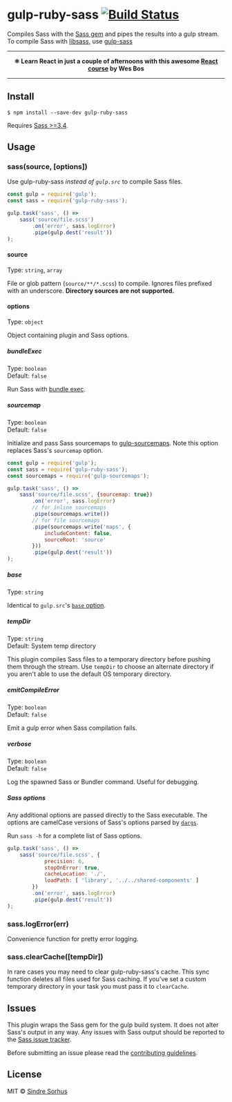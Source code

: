 # gulp-ruby-sass [![Build Status](https://travis-ci.org/sindresorhus/gulp-ruby-sass.svg?branch=master)](https://travis-ci.org/sindresorhus/gulp-ruby-sass)

Compiles Sass with the [Sass gem](http://sass-lang.com/install) and pipes the results into a gulp stream.<br>
To compile Sass with [libsass](http://libsass.org/), use [gulp-sass](https://github.com/dlmanning/gulp-sass)

---

<p align="center"><b>⚛ Learn React in just a couple of afternoons with this awesome <a href="https://ReactForBeginners.com/friend/AWESOME">React course</a> by Wes Bos</b></p>

---


## Install

```
$ npm install --save-dev gulp-ruby-sass
```

Requires [Sass >=3.4](http://sass-lang.com/install).


## Usage

### sass(source, [options])

Use gulp-ruby-sass *instead of `gulp.src`* to compile Sass files.

```js
const gulp = require('gulp');
const sass = require('gulp-ruby-sass');

gulp.task('sass', () =>
	sass('source/file.scss')
		.on('error', sass.logError)
		.pipe(gulp.dest('result'))
);
```

#### source

Type: `string`, `array`

File or glob pattern (`source/**/*.scss`) to compile. Ignores files prefixed with an underscore. **Directory sources are not supported.**

#### options

Type: `object`

Object containing plugin and Sass options.

##### bundleExec

Type: `boolean`<br>
Default: `false`

Run Sass with [bundle exec](http://gembundler.com/man/bundle-exec.1.html).

##### sourcemap

Type: `boolean`<br>
Default: `false`

Initialize and pass Sass sourcemaps to [gulp-sourcemaps](https://github.com/floridoo/gulp-sourcemaps). Note this option replaces Sass's `sourcemap` option.

```js
const gulp = require('gulp');
const sass = require('gulp-ruby-sass');
const sourcemaps = require('gulp-sourcemaps');

gulp.task('sass', () =>
	sass('source/file.scss', {sourcemap: true})
		.on('error', sass.logError)
		// for inline sourcemaps
		.pipe(sourcemaps.write())
		// for file sourcemaps
		.pipe(sourcemaps.write('maps', {
			includeContent: false,
			sourceRoot: 'source'
		}))
		.pipe(gulp.dest('result'))
);
```

##### base

Type: `string`

Identical to `gulp.src`'s [`base` option](https://github.com/gulpjs/gulp/blob/master/docs/API.md#optionsbase).

##### tempDir

Type: `string`<br>
Default: System temp directory

This plugin compiles Sass files to a temporary directory before pushing them through the stream. Use `tempDir` to choose an alternate directory if you aren't able to use the default OS temporary directory.

##### emitCompileError

Type: `boolean`<br>
Default: `false`

Emit a gulp error when Sass compilation fails.

##### verbose

Type: `boolean`<br>
Default: `false`

Log the spawned Sass or Bundler command. Useful for debugging.

##### Sass options

Any additional options are passed directly to the Sass executable. The options are camelCase versions of Sass's options parsed by [`dargs`](https://github.com/sindresorhus/dargs).

Run `sass -h` for a complete list of Sass options.

```js
gulp.task('sass', () =>
	sass('source/file.scss', {
			precision: 6,
			stopOnError: true,
			cacheLocation: './',
			loadPath: [ 'library', '../../shared-components' ]
		})
		.on('error', sass.logError)
		.pipe(gulp.dest('result'))
);
```

### sass.logError(err)

Convenience function for pretty error logging.

### sass.clearCache([tempDir])

In rare cases you may need to clear gulp-ruby-sass's cache. This sync function deletes all files used for Sass caching. If you've set a custom temporary directory in your task you must pass it to `clearCache`.


## Issues

This plugin wraps the Sass gem for the gulp build system. It does not alter Sass's output in any way. Any issues with Sass output should be reported to the [Sass issue tracker](https://github.com/sass/sass/issues).

Before submitting an issue please read the [contributing guidelines](https://github.com/sindresorhus/gulp-ruby-sass/blob/master/contributing.md).


## License

MIT © [Sindre Sorhus](https://sindresorhus.com)
